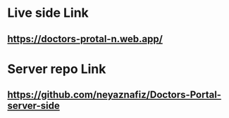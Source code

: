 # Live side Link 

## https://doctors-protal-n.web.app/

# Server repo Link

## https://github.com/neyaznafiz/Doctors-Portal-server-side